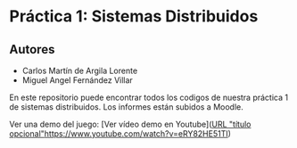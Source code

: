 # Práctica 1: Sistemas Distribuidos
## Autores
- Carlos Martín de Argila Lorente
- Miguel Angel Fernández Villar

En este repositorio puede encontrar todos los codigos de nuestra práctica 1 de sistemas distribuidos. Los informes están subidos a Moodle.

Ver una demo del juego:
[Ver vídeo demo en Youtube]([URL "título opcional"](https://www.youtube.com/watch?v=eRY82HE51TI)https://www.youtube.com/watch?v=eRY82HE51TI)
